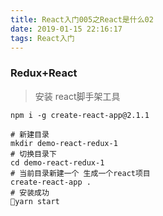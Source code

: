 ```yaml
---
title: React入门005之React是什么02
date: 2019-01-15 22:16:17
tags: React入门
---
```


### Redux+React

> 安装 react脚手架工具

```
npm i -g create-react-app@2.1.1

# 新建目录
mkdir demo-react-redux-1
# 切换目录下
cd demo-react-redux-1
# 当前目录新建一个 生成一个react项目
create-react-app .
# 安装成功
yarn start
```


